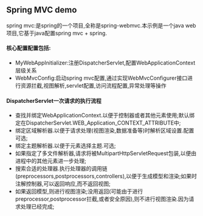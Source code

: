 Spring MVC demo
-------------------
spring mvc:是spring的一个项目,全称是spring-webmvc.本示例是一个java web项目,它基于java配置spring mvc + spring.
#### 核心配置配置包括:
- MyWebAppInitializer:注册DispatcherServlet,配置WebApplicationContext层级关系
- WebMvcConfig:启动spring mvc配置,通过实现WebMvcConfigurer接口进行资源拦截,视图解析,servlet配置,访问流程配置,异常处理等操作

#### DispatcherServlet一次请求的执行流程
-  查找并绑定WebApplicationContext.以便于控制器或者其他元素使用;默认绑定在DispatcherServlet.WEB_Application_CONTEXT_ATTRIBUTE中;
-  绑定区域解析器.以便于请求处理(视图渲染,数据准备等)时解析区域设置.配置可选;
- 绑定主题解析器.以便于元素选择主题.可选;
- 如果指定了多文件解析器,请求将被MultipartHttpServletRequest包装,以便由进程中的其他元素进一步处理;
- 搜索合适的处理器.执行处理器的调用链(preprocessors,postprocessors,controllers),以便于生成模型和渲染;如果时注解控制器,可以返回响应,而不返回视图;
- 如果返回模型,则进行视图渲染;没用返回(可能由于进行preprocessor,postprocessor拦截,或者安全原因),则不进行视图渲染.因为请求处理已经完成;